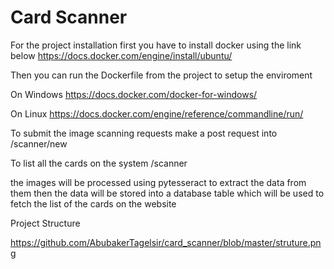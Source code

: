 # Card Scanner

For the project installation first you have to install docker using the link below 
https://docs.docker.com/engine/install/ubuntu/

Then you can run the Dockerfile from the project to setup the enviroment

On Windows
https://docs.docker.com/docker-for-windows/

On Linux
https://docs.docker.com/engine/reference/commandline/run/


To submit the image scanning requests make a post request into 
/scanner/new

To list all the cards on the system 
/scanner

the images will be processed using pytesseract to extract the data from them then the data will be stored into a database table which will be used to fetch the list of the cards on the website

Project Structure

https://github.com/AbubakerTagelsir/card_scanner/blob/master/struture.png
